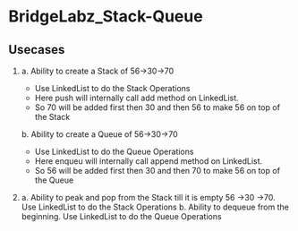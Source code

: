 # BridgeLabz_Stack-Queue

## Usecases
1. a. Ability to create a Stack of 56->30->70
   * Use LinkedList to do the Stack Operations
   * Here push will internally call add method on LinkedList.
   * So 70 will be added first then 30 and then 56 to make 56 on top of the Stack
  
   b. Ability to create a Queue of 56->30->70
   * Use LinkedList to do the Queue Operations
   * Here enqueu will internally call append method on LinkedList.
   * So 56 will be added first then 30 and then 70 to make 56 on top of the Queue

2. a. Ability to peak and pop from the Stack till it is empty 56 ->30 ->70. Use LinkedList to do the Stack Operations
   b. Ability to dequeue from the beginning. Use LinkedList to do the Queue Operations
